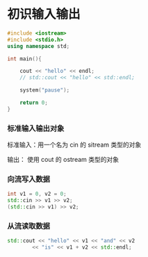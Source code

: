 # 初识输入输出

```cpp
#include <iostream>
#include <stdio.h>
using namespace std;

int main(){

    cout << "hello" << endl;
    // std::cout << "hello" << std::endl;

    system("pause");

    return 0;
}
```

### 标准输入输出对象

标准输入：用一个名为 cin 的 sitream 类型的对象

输出： 使用 cout 的 ostream 类型的对象

### 向流写入数据

```cpp
int v1 = 0, v2 = 0;
std::cin >> v1 >> v2;
(std::cin >> v1) >> v2;
```

### 从流读取数据

```cpp
std::cout << "hello" << v1 << "and" << v2
        << "is" << v1 + v2 << std::endl;
```
